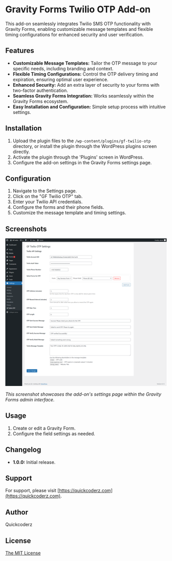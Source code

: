 # Gravity Forms Twilio OTP Add-on

This add-on seamlessly integrates Twilio SMS OTP functionality with Gravity Forms, enabling customizable message templates and flexible timing configurations for enhanced security and user verification.

## Features

* **Customizable Message Templates:** Tailor the OTP message to your specific needs, including branding and context.
* **Flexible Timing Configurations:** Control the OTP delivery timing and expiration, ensuring optimal user experience.
* **Enhanced Security:** Add an extra layer of security to your forms with two-factor authentication.
* **Seamless Gravity Forms Integration:** Works seamlessly within the Gravity Forms ecosystem.
* **Easy Installation and Configuration:** Simple setup process with intuitive settings.

## Installation

1. Upload the plugin files to the `/wp-content/plugins/gf-twilio-otp` directory, or install the plugin through the WordPress plugins screen directly.
2. Activate the plugin through the 'Plugins' screen in WordPress.
3. Configure the add-on settings in the Gravity Forms settings page.

## Configuration

1. Navigate to the Settings page.
2. Click on the "GF Twilio OTP" tab.
3. Enter your Twilio API credentials.
4. Configure the forms and their phone fields.
4. Customize the message template and timing settings.

## Screenshots

![Admin Interface Screenshot](/screenshot.png)

*This screenshot showcases the add-on's settings page within the Gravity Forms admin interface.*

## Usage

1. Create or edit a Gravity Form.
3. Configure the field settings as needed.

## Changelog

* **1.0.0:** Initial release.

## Support

For support, please visit [https://quickcoderz.com](https://quickcoderz.com).

## Author

Quickcoderz

## License
[The MIT License](https://mit-license.org/)